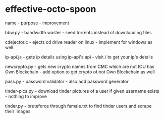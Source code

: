 # effective-octo-spoon
name - purpose - improvement

bbw.py       - bandwidth waster                                                    - seed torrents instead of downloading files  
  
cdejector.c  - ejects cd drive reader on linux                                     - implement for windows as well  
  
ip-api.js    - gets ip details using ip-api's api                                  - visit / to get your ip's details  
  
newcrypto.py - gets new crypto names from CMC which are not IOU has Own Blockchain - add option to get crypto of not Own Blockchain as well  
  
pass.py - password validator - also add password generator  

tinder-pics.py - download tinder pictures of a user if given username exists - nothing to improve

tinder.py - bruteforce through female.txt to find tinder users and scrape their images  

